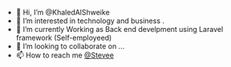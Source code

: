 - 👋 Hi, I’m @KhaledAlShweike
- 👀 I’m interested in technology and business .
- 🌱 I’m currently Working as  Back end develpment using Laravel framework (Self-employeed)
- 💞️ I’m looking to collaborate on ...
- 📫 How to reach me [@Stevee](https://t.me/EngKhaled23)

<!---
KhaledAlShweike/KhaledAlShweike is a ✨ special ✨ repository because its `README.md` (this file) appears on your GitHub profile.
You can click the Preview link to take a look at your changes.
--->
